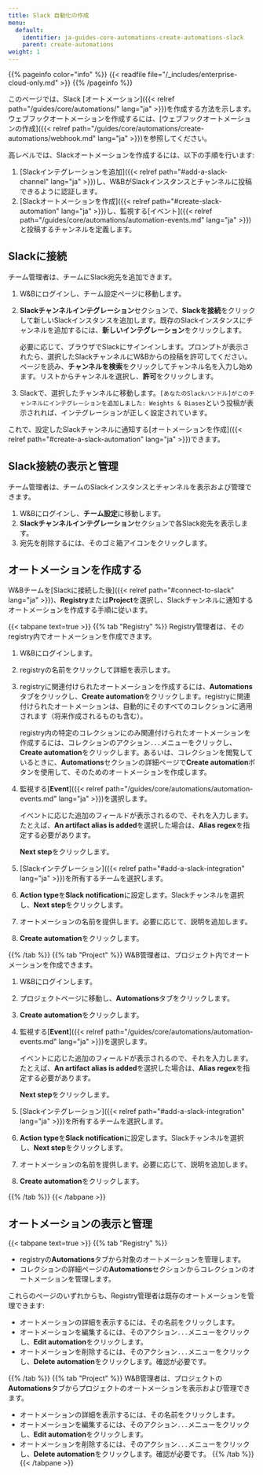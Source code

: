 ```yaml
---
title: Slack 自動化の作成
menu:
  default:
    identifier: ja-guides-core-automations-create-automations-slack
    parent: create-automations
weight: 1
---
```


{{% pageinfo color="info" %}}
{{< readfile file="/_includes/enterprise-cloud-only.md" >}}
{{% /pageinfo %}}

このページでは、Slack [オートメーション]({{< relref path="/guides/core/automations/" lang="ja" >}})を作成する方法を示します。ウェブフックオートメーションを作成するには、[ウェブフックオートメーションの作成]({{< relref path="/guides/core/automations/create-automations/webhook.md" lang="ja" >}})を参照してください。

高レベルでは、Slackオートメーションを作成するには、以下の手順を行います:
1. [Slackインテグレーションを追加]({{< relref path="#add-a-slack-channel" lang="ja" >}})し、W&BがSlackインスタンスとチャンネルに投稿できるように認証します。
1. [Slackオートメーションを作成]({{< relref path="#create-slack-automation" lang="ja" >}})し、監視する[イベント]({{< relref path="/guides/core/automations/automation-events.md" lang="ja" >}})と投稿するチャンネルを定義します。

## Slackに接続
チーム管理者は、チームにSlack宛先を追加できます。

1. W&Bにログインし、チーム設定ページに移動します。
1. **Slackチャンネルインテグレーション**セクションで、**Slackを接続**をクリックして新しいSlackインスタンスを追加します。既存のSlackインスタンスにチャンネルを追加するには、**新しいインテグレーション**をクリックします。

    必要に応じて、ブラウザでSlackにサインインします。プロンプトが表示されたら、選択したSlackチャンネルにW&Bからの投稿を許可してください。ページを読み、**チャンネルを検索**をクリックしてチャンネル名を入力し始めます。リストからチャンネルを選択し、**許可**をクリックします。

1. Slackで、選択したチャンネルに移動します。`[あなたのSlackハンドル]がこのチャンネルにインテグレーションを追加しました: Weights & Biases`という投稿が表示されれば、インテグレーションが正しく設定されています。

これで、設定したSlackチャンネルに通知する[オートメーションを作成]({{< relref path="#create-a-slack-automation" lang="ja" >}})できます。

## Slack接続の表示と管理
チーム管理者は、チームのSlackインスタンスとチャンネルを表示および管理できます。

1. W&Bにログインし、**チーム設定**に移動します。
1. **Slackチャンネルインテグレーション**セクションで各Slack宛先を表示します。
1. 宛先を削除するには、そのゴミ箱アイコンをクリックします。

## オートメーションを作成する
W&Bチームを[Slackに接続した後]({{< relref path="#connect-to-slack" lang="ja" >}})、**Registry**または**Project**を選択し、Slackチャンネルに通知するオートメーションを作成する手順に従います。

{{< tabpane text=true >}}
{{% tab "Registry" %}}
Registry管理者は、そのregistry内でオートメーションを作成できます。

1. W&Bにログインします。
1. registryの名前をクリックして詳細を表示します。
1. registryに関連付けられたオートメーションを作成するには、**Automations**タブをクリックし、**Create automation**をクリックします。registryに関連付けられたオートメーションは、自動的にそのすべてのコレクションに適用されます（将来作成されるものも含む）。

    registry内の特定のコレクションにのみ関連付けられたオートメーションを作成するには、コレクションのアクション`...`メニューをクリックし、**Create automation**をクリックします。あるいは、コレクションを閲覧しているときに、**Automations**セクションの詳細ページで**Create automation**ボタンを使用して、そのためのオートメーションを作成します。
1. 監視する[**Event**]({{< relref path="/guides/core/automations/automation-events.md" lang="ja" >}})を選択します。

    イベントに応じた追加のフィールドが表示されるので、それを入力します。たとえば、**An artifact alias is added**を選択した場合は、**Alias regex**を指定する必要があります。
    
    **Next step**をクリックします。
1. [Slackインテグレーション]({{< relref path="#add-a-slack-integration" lang="ja" >}})を所有するチームを選択します。
1. **Action type**を**Slack notification**に設定します。Slackチャンネルを選択し、**Next step**をクリックします。
1. オートメーションの名前を提供します。必要に応じて、説明を追加します。
1. **Create automation**をクリックします。

{{% /tab %}}
{{% tab "Project" %}}
W&B管理者は、プロジェクト内でオートメーションを作成できます。

1. W&Bにログインします。
1. プロジェクトページに移動し、**Automations**タブをクリックします。
1. **Create automation**をクリックします。
1. 監視する[**Event**]({{< relref path="/guides/core/automations/automation-events.md" lang="ja" >}})を選択します。

    イベントに応じた追加のフィールドが表示されるので、それを入力します。たとえば、**An artifact alias is added**を選択した場合は、**Alias regex**を指定する必要があります。
    
    **Next step**をクリックします。
1. [Slackインテグレーション]({{< relref path="#add-a-slack-integration" lang="ja" >}})を所有するチームを選択します。
1. **Action type**を**Slack notification**に設定します。Slackチャンネルを選択し、**Next step**をクリックします。
1. オートメーションの名前を提供します。必要に応じて、説明を追加します。
1. **Create automation**をクリックします。

{{% /tab %}}
{{< /tabpane >}}

## オートメーションの表示と管理

{{< tabpane text=true >}}
{{% tab "Registry" %}}

- registryの**Automations**タブから対象のオートメーションを管理します。
- コレクションの詳細ページの**Automations**セクションからコレクションのオートメーションを管理します。

これらのページのいずれからも、Registry管理者は既存のオートメーションを管理できます:
- オートメーションの詳細を表示するには、その名前をクリックします。
- オートメーションを編集するには、そのアクション`...`メニューをクリックし、**Edit automation**をクリックします。
- オートメーションを削除するには、そのアクション`...`メニューをクリックし、**Delete automation**をクリックします。確認が必要です。

{{% /tab %}}
{{% tab "Project" %}}
W&B管理者は、プロジェクトの**Automations**タブからプロジェクトのオートメーションを表示および管理できます。

- オートメーションの詳細を表示するには、その名前をクリックします。
- オートメーションを編集するには、そのアクション`...`メニューをクリックし、**Edit automation**をクリックします。
- オートメーションを削除するには、そのアクション`...`メニューをクリックし、**Delete automation**をクリックします。確認が必要です。
{{% /tab %}}
{{< /tabpane >}}